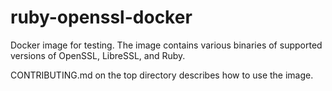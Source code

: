 # ruby-openssl-docker

Docker image for testing. The image contains various binaries of supported
versions of OpenSSL, LibreSSL, and Ruby.

CONTRIBUTING.md on the top directory describes how to use the image.
